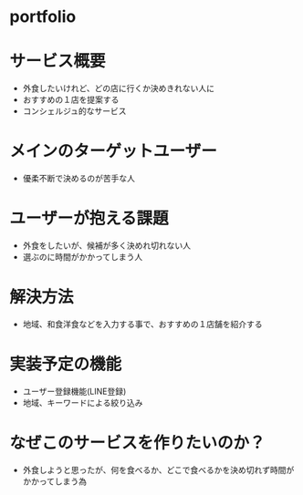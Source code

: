 # portfolio
# サービス概要
  - 外食したいけれど、どの店に行くか決めきれない人に
  - おすすめの１店を提案する
  - コンシェルジュ的なサービス

# メインのターゲットユーザー 
  - 優柔不断で決めるのが苦手な人

# ユーザーが抱える課題
  - 外食をしたいが、候補が多く決めれ切れない人
  - 選ぶのに時間がかかってしまう人

# 解決方法
  - 地域、和食洋食などを入力する事で、おすすめの１店舗を紹介する

# 実装予定の機能
  - ユーザー登録機能(LINE登録)
  - 地域、キーワードによる絞り込み

# なぜこのサービスを作りたいのか？
  - 外食しようと思ったが、何を食べるか、どこで食べるかを決め切れず時間がかかってしまう為

